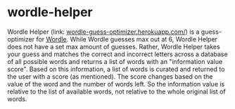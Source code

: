 # wordle-helper
Wordle Helper (link: [wordle-guess-optimizer.herokuapp.com/](wordle-guess-optimizer.herokuapp.com/)) is a guess-optimizer for [Wordle](https://www.nytimes.com/games/wordle/index.html). While Wordle guesses max out at 6, Wordle Helper does not have a set max amount of guesses. Rather, Wordle Helper takes your guess and matches the correct and incorrect letters across a database of all possible words and returns a list of words with an "information value score". Based on this information, a list of words is curated and returned to the user with a score (as mentioned). The score changes based on the value of the word and the number of words left. So the information value is relative to the list of available words, not relative to the whole original list of words.
